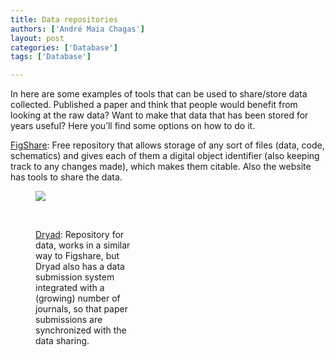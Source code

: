 ```yaml
---
title: Data repositories
authors: ['André Maia Chagas']
layout: post
categories: ['Database']
tags: ['Database']

---
```

In here are some examples of tools that can be used to share/store data collected. Published a paper and think that people would benefit from looking at the raw data? Want to make that data that has been stored for years useful? Here you&#8217;ll find some options on how to do it.

[FigShare](http://figshare.com/about): Free repository that allows storage of any sort of files (data, code, schematics) and gives each of them a digital object identifier (also keeping track to any changes made), which makes them citable. Also the website has tools to share the data.<figure id="attachment_1270" style="width: 167px" class="wp-caption aligncenter">

![](https://upload.wikimedia.org/wikipedia/commons/d/df/Figshare_logo.svg)

&nbsp;

[Dryad](http://datadryad.org/): Repository for data, works in a similar way to Figshare, but Dryad also has a data submission system integrated with a (growing) number of journals, so that paper submissions are synchronized with the data sharing.

&nbsp;

&nbsp;
